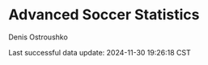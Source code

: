 # Advanced Soccer Statistics
Denis Ostroushko

<!-- gfm -->

Last successful data update: 2024-11-30 19:26:18 CST
